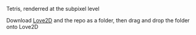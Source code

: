 Tetris, renderred at the subpixel level

Download [Love2D](https://love2d.org/) and the repo as a folder, then drag and drop the folder onto Love2D
